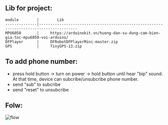 

## Lib for project:
    module        |        Lib
	--------------|---------------------------------------------------------------------------------------
	MPU6050       |     https://arduinokit.vn/huong-dan-su-dung-cam-bien-gia-toc-mpu6050-voi-arduino/
	DFPlayer      |     DFRobotDFPlayerMini-master.zip
	GPS           |     TinyGPS-13.zip
	
	
## To add phone number:
- press hold button -> turn on power -> hold button until hear "bip" sound. At that time, device can subcribe/unsubcribe phone number.
- send "sub" to subcribe
- send "reset" to unsubcribe

## Folw:
![flow](https://github.com/chagtraife/smart_tick/assets/40013601/8c0ad3f9-39cc-4766-a566-ed59628b9844)

